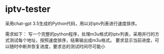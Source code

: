 # iptv-tester
采用chat-gpt 3.5生成的Python代码，用以对iptv列表进行速度排序。

需求如下：
  写一个完整的python程序，处理m3u格式的iptv列表，采用并行的方式测试每个地址，按照速度排序，结果输出成m3u格式。
  要求显示当前进度，可以随时中断并恢复进度，要求总的测试时间尽可能小

